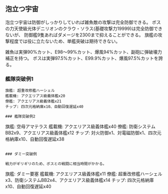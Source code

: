 ## 泡立つ宇宙

泡立つ宇宙は防御がしっかりしていれば雑魚敵の攻撃は完全防御できる。
ボスの力天使級光体デニリオンのクラウ・ソラス(基礎攻撃力19999)は完全防御できないが、
防御艦9隻あればダメージを2300まで抑えることができる。
旗艦の攻撃程度では役に立たないため、単艦突破は期待できない。

雑魚は実弾90%カット、E98～99%カット、爆風94%カット、副砲に弾破壊力補正を持つ。
ボスは実弾97.5%カット、E99.9%カット、爆風97.5%カットを誇る。

### 艦隊突破例1

```
旗艦: 超重改修艦ハーシェル
艦載機: アクエリアス級義体艦x20
僚艦: アクエリアス級義体艦x21
チップ: 四次元格納庫x10、自動回復遅延x40

### 艦隊突破例2

```
旗艦: 空母アマテラス
艦載機: アクエリアス級義体艦x40
僚艦: 防衛システムBB2x9、アクエリアス級義体艦x12
チップ: 対火防御x1、対電磁防御x1、四次元格納庫x10、自動回復遅延x38
```

### ダミー突破例

戦力がギリギリのため、ボスとの戦闘に相当時間がかかる。

```
旗艦: ダミー要塞
艦載機: アクエリアス級義体艦x11
僚艦: 超重改修艦ハーシェルx3、防衛システムBB2x4、アクエリアス級義体艦x14
チップ: 四次元格納庫x10、自動回復遅延x40
```
